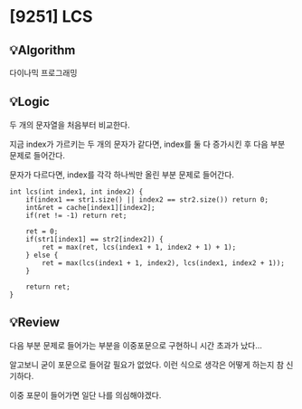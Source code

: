 # [9251] LCS
## 💡Algorithm

다이나믹 프로그래밍

## 💡Logic

두 개의 문자열을 처음부터 비교한다.

지금 index가 가르키는 두 개의 문자가 같다면, index를 둘 다 증가시킨 후 다음 부분 문제로 들어간다.

문자가 다르다면, index를 각각 하나씩만 올린 부분 문제로 들어간다.

```
int lcs(int index1, int index2) {
    if(index1 == str1.size() || index2 == str2.size()) return 0;
    int&ret = cache[index1][index2];
    if(ret != -1) return ret;
    
    ret = 0;
    if(str1[index1] == str2[index2]) {
        ret = max(ret, lcs(index1 + 1, index2 + 1) + 1);
    } else {
        ret = max(lcs(index1 + 1, index2), lcs(index1, index2 + 1));
    }
    
    return ret;
}
```

## 💡Review

다음 부분 문제로 들어가는 부분을 이중포문으로 구현하니 시간 초과가 났다...

알고보니 굳이 포문으로 들어갈 필요가 없었다. 이런 식으로 생각은 어떻게 하는지 참 신기하다.

이중 포문이 들어가면 일단 나를 의심해야겠다.

